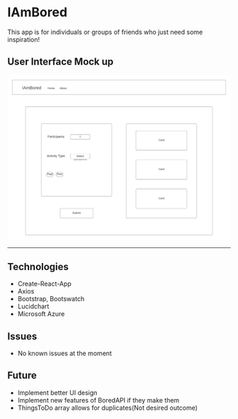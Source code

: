 # IAmBored
This app is for individuals or groups of friends who just need some inspiration!

## User Interface Mock up
![UI Image](/iambored/public/images//IAmBoredLayout.png)

---
## Technologies
- Create-React-App
- Axios
- Bootstrap, Bootswatch
- Lucidchart
- Microsoft Azure

## Issues
- No known issues at the moment

## Future
- Implement better UI design
- Implement new features of BoredAPI if they make them
- ThingsToDo array allows for duplicates(Not desired outcome)